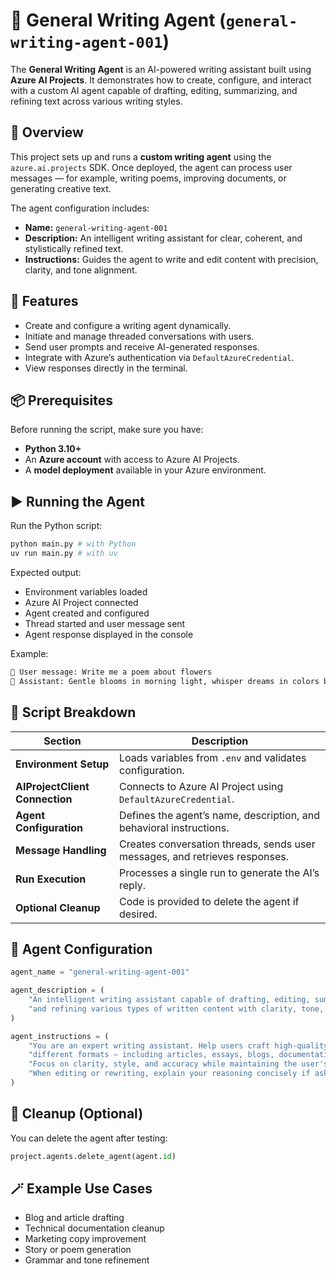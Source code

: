 # 🧠 General Writing Agent (`general-writing-agent-001`)

The **General Writing Agent** is an AI-powered writing assistant built using **Azure AI Projects**.
It demonstrates how to create, configure, and interact with a custom AI agent capable of drafting, editing, summarizing, and refining text across various writing styles.

## 🚀 Overview

This project sets up and runs a **custom writing agent** using the `azure.ai.projects` SDK.
Once deployed, the agent can process user messages — for example, writing poems, improving documents, or generating creative text.

The agent configuration includes:

* **Name:** `general-writing-agent-001`
* **Description:** An intelligent writing assistant for clear, coherent, and stylistically refined text.
* **Instructions:** Guides the agent to write and edit content with precision, clarity, and tone alignment.

## 🧩 Features

* Create and configure a writing agent dynamically.
* Initiate and manage threaded conversations with users.
* Send user prompts and receive AI-generated responses.
* Integrate with Azure’s authentication via `DefaultAzureCredential`.
* View responses directly in the terminal.

## 📦 Prerequisites

Before running the script, make sure you have:

* **Python 3.10+**
* An **Azure account** with access to Azure AI Projects.
* A **model deployment** available in your Azure environment.

## ▶️ Running the Agent

Run the Python script:

```bash
python main.py # with Python
uv run main.py # with uv
```

Expected output:

* Environment variables loaded
* Azure AI Project connected
* Agent created and configured
* Thread started and user message sent
* Agent response displayed in the console

Example:

```md
💬 User message: Write me a poem about flowers
🧠 Assistant: Gentle blooms in morning light, whisper dreams in colors bright...
```

## 🧱 Script Breakdown

| Section                        | Description                                                                 |
| ------------------------------ | --------------------------------------------------------------------------- |
| **Environment Setup**          | Loads variables from `.env` and validates configuration.                    |
| **AIProjectClient Connection** | Connects to Azure AI Project using `DefaultAzureCredential`.                |
| **Agent Configuration**        | Defines the agent’s name, description, and behavioral instructions.         |
| **Message Handling**           | Creates conversation threads, sends user messages, and retrieves responses. |
| **Run Execution**              | Processes a single run to generate the AI’s reply.                          |
| **Optional Cleanup**           | Code is provided to delete the agent if desired.                            |

## 🧠 Agent Configuration

```python
agent_name = "general-writing-agent-001"

agent_description = (
    "An intelligent writing assistant capable of drafting, editing, summarizing, "
    "and refining various types of written content with clarity, tone, and coherence."
)

agent_instructions = (
    "You are an expert writing assistant. Help users craft high-quality content across "
    "different formats — including articles, essays, blogs, documentation, and creative writing. "
    "Focus on clarity, style, and accuracy while maintaining the user's intended tone and purpose. "
    "When editing or rewriting, explain your reasoning concisely if asked."
)
```

## 🧹 Cleanup (Optional)

You can delete the agent after testing:

```python
project.agents.delete_agent(agent.id)
```

## 🪄 Example Use Cases

* Blog and article drafting
* Technical documentation cleanup
* Marketing copy improvement
* Story or poem generation
* Grammar and tone refinement
